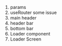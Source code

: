 1. params
2. useRouter some issue
3. main header
4. header bar
5. bottom bar
6. Loader component
7. Loader Screen
